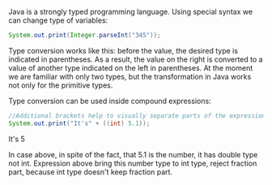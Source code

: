 
Java is a strongly typed programming language. Using special syntax we can change type of variables:

```java
System.out.print(Integer.parseInt("345"));
```

Type conversion works like this: before the value, the desired type is indicated in parentheses. As a result, the value on the right is converted to a value of another type indicated on the left in parentheses. At the moment we are familiar with only two types, but the transformation in Java works not only for the primitive types.

Type conversion can be used inside compound expressions:

```java
//Additional brackets help to visually separate parts of the expression from each other
System.out.print("It's" + ((int) 5.1));
```

It's 5

In case above, in spite of the fact, that 5.1 is the number, it has double type not int. Expression above bring this number type to int type, reject fraction part, because int type doesn't keep fraction part.

